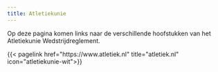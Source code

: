 ```yaml
---
title: Atletiekunie
---
```


Op deze pagina komen links naar de verschillende hoofstukken van het Atletiekunie Wedstrijdreglement.
<br>

</section>

<section class="flex flex-col flex-wrap min-w-full mt-4 sm:min-w-0">
{{< pagelink href="https://www.atletiek.nl" title="atletiek.nl" icon="atletiekunie-wit">}}